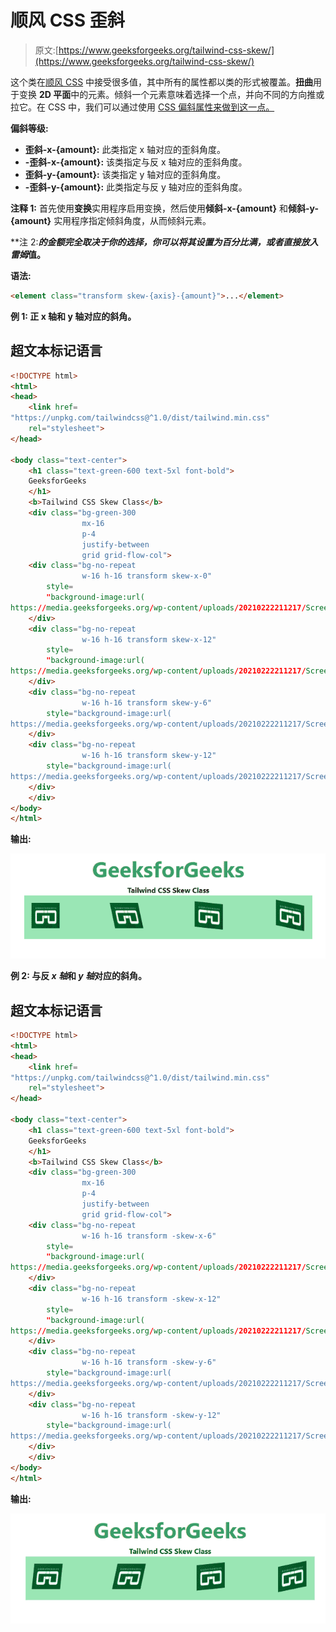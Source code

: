 # 顺风 CSS 歪斜

> 原文:[https://www.geeksforgeeks.org/tailwind-css-skew/](https://www.geeksforgeeks.org/tailwind-css-skew/)

这个类在[顺风 CSS](https://www.geeksforgeeks.org/css-tailwind-introduction/) 中接受很多值，其中所有的属性都以类的形式被覆盖。**扭曲**用于变换 **2D 平面**中的元素。倾斜一个元素意味着选择一个点，并向不同的方向推或拉它。在 CSS 中，我们可以通过使用 [CSS 偏斜属性来做到这一点。](https://www.geeksforgeeks.org/css-skew-function/)

**偏斜等级:**

*   **歪斜-x-{amount}:** 此类指定 x 轴对应的歪斜角度。
*   **-歪斜-x-{amount}:** 该类指定与反 x 轴对应的歪斜角度。
*   **歪斜-y-{amount}:** 该类指定 y 轴对应的歪斜角度。
*   **-歪斜-y-{amount}:** 此类指定与反 y 轴对应的歪斜角度。

**注释 1:** 首先使用**变换**实用程序启用变换，然后使用**倾斜-x-{amount}** 和**倾斜-y-{amount}** 实用程序指定倾斜角度，从而倾斜元素。

**注 2:****的金额完全取决于你的选择，你可以将其设置为百分比满，或者直接放入*雷姆*值。**

****语法:****

```html
<element class="transform skew-{axis}-{amount}">...</element>
```

****例 1:** 正 x 轴和 y 轴对应的斜角。**

## **超文本标记语言**

```html
<!DOCTYPE html>
<html>
<head>
    <link href=
"https://unpkg.com/tailwindcss@^1.0/dist/tailwind.min.css"
    rel="stylesheet">
</head>

<body class="text-center">
    <h1 class="text-green-600 text-5xl font-bold">
    GeeksforGeeks
    </h1>
    <b>Tailwind CSS Skew Class</b>
    <div class="bg-green-300
                mx-16
                p-4
                justify-between
                grid grid-flow-col">
    <div class="bg-no-repeat
                w-16 h-16 transform skew-x-0"
        style=
        "background-image:url(
https://media.geeksforgeeks.org/wp-content/uploads/20210222211217/Screenshot20210222211207.png)">
    </div>
    <div class="bg-no-repeat
                w-16 h-16 transform skew-x-12"
        style=
        "background-image:url(
https://media.geeksforgeeks.org/wp-content/uploads/20210222211217/Screenshot20210222211207.png)">
    </div>
    <div class="bg-no-repeat
                w-16 h-16 transform skew-y-6"
        style="background-image:url(
https://media.geeksforgeeks.org/wp-content/uploads/20210222211217/Screenshot20210222211207.png)">
    </div>
    <div class="bg-no-repeat
                w-16 h-16 transform skew-y-12"
        style="background-image:url(
https://media.geeksforgeeks.org/wp-content/uploads/20210222211217/Screenshot20210222211207.png)">
    </div>
    </div>
</body>
</html>
```

****输出:****

**![](img/4fb650d64ee5a0d4ce8221ff6a24e879.png)**

****例 2:** 与反 *x 轴*和 *y 轴*对应的斜角。**

## **超文本标记语言**

```html
<!DOCTYPE html>
<html>
<head>
    <link href=
"https://unpkg.com/tailwindcss@^1.0/dist/tailwind.min.css"
    rel="stylesheet">
</head>

<body class="text-center">
    <h1 class="text-green-600 text-5xl font-bold">
    GeeksforGeeks
    </h1>
    <b>Tailwind CSS Skew Class</b>
    <div class="bg-green-300
                mx-16
                p-4
                justify-between
                grid grid-flow-col">
    <div class="bg-no-repeat
                w-16 h-16 transform -skew-x-6"
        style=
        "background-image:url(
https://media.geeksforgeeks.org/wp-content/uploads/20210222211217/Screenshot20210222211207.png)">
    </div>
    <div class="bg-no-repeat
                w-16 h-16 transform -skew-x-12"
        style=
        "background-image:url(
https://media.geeksforgeeks.org/wp-content/uploads/20210222211217/Screenshot20210222211207.png)">
    </div>
    <div class="bg-no-repeat
                w-16 h-16 transform -skew-y-6"
        style="background-image:url(
https://media.geeksforgeeks.org/wp-content/uploads/20210222211217/Screenshot20210222211207.png)">
    </div>
    <div class="bg-no-repeat
                w-16 h-16 transform -skew-y-12"
        style="background-image:url(
https://media.geeksforgeeks.org/wp-content/uploads/20210222211217/Screenshot20210222211207.png)">
    </div>
    </div>
</body>
</html>
```

****输出:****

**![](img/fbbee1e07363f851024f00bd6caebcf8.png)**